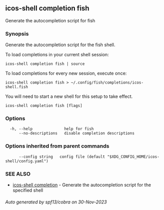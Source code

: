 ## icos-shell completion fish

Generate the autocompletion script for fish

### Synopsis

Generate the autocompletion script for the fish shell.

To load completions in your current shell session:

	icos-shell completion fish | source

To load completions for every new session, execute once:

	icos-shell completion fish > ~/.config/fish/completions/icos-shell.fish

You will need to start a new shell for this setup to take effect.


```
icos-shell completion fish [flags]
```

### Options

```
  -h, --help              help for fish
      --no-descriptions   disable completion descriptions
```

### Options inherited from parent commands

```
      --config string   config file (default "$XDG_CONFIG_HOME/icos-shell/config.yaml")
```

### SEE ALSO

* [icos-shell completion](icos-shell_completion.md)	 - Generate the autocompletion script for the specified shell

###### Auto generated by spf13/cobra on 30-Nov-2023
